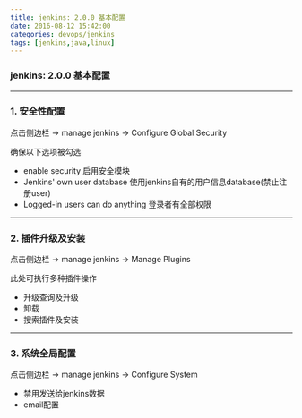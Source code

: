 ```yaml
---
title: jenkins: 2.0.0 基本配置
date: 2016-08-12 15:42:00
categories: devops/jenkins
tags: [jenkins,java,linux]
---
```

### jenkins: 2.0.0 基本配置

---

### 1. 安全性配置
点击侧边栏 -> manage jenkins -> Configure Global Security

确保以下选项被勾选
- enable security 启用安全模块
- Jenkins' own user database  使用jenkins自有的用户信息database(禁止注册user)
- Logged-in users can do anything  登录者有全部权限

---

### 2. 插件升级及安装
点击侧边栏 -> manage jenkins -> Manage Plugins

此处可执行多种插件操作
- 升级查询及升级
- 卸载
- 搜索插件及安装

---

### 3. 系统全局配置
点击侧边栏 -> manage jenkins -> Configure System

- 禁用发送给jenkins数据
- email配置
